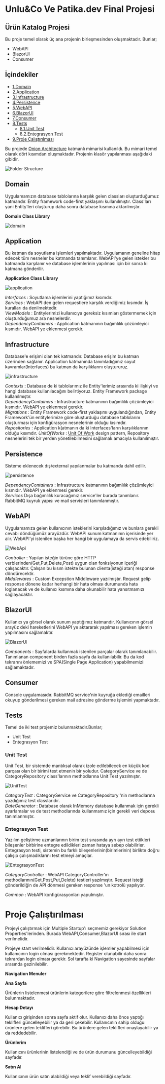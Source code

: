
# Unlu&Co Ve Patika.dev Final Projesi

## Ürün Katalog Projesi
Bu proje temel olarak üç ana projenin birleşmesinden oluşmaktadır. 
Bunlar;
* WebAPI
* BlazorUI 
* Consumer

## İçindekiler 
  * [1.Domain](#domain)
  * [2.Application](#application)
  * [3.Infrastructure](#infrastructure)
  * [4.Persistence](#persistence)
  * [5.WebAPI](#webapi)
  * [6.BlazorUI](#blazorui)
  * [7.Consumer](#consumer)
  * [8.Tests](#tests)
    * [8.1.Unit Test](#unittest)
    * [8.2.Entegrasyon Test](#entegrasyontest)
  * [9.Proje Çalıştırılması](#proje-run)
  

Bu projede [Onion Architecture](https://www.gencayyildiz.com/blog/nedir-bu-onion-architecture-tam-teferruatli-inceleyelim/) 
katmanlı mimarisi kullanıldı. Bu mimari temel olarak dört kısımdan oluşmaktadır.
Projenin klasör yapılanması aşağıdaki gibidir. 

![Folder Structure](https://raw.githubusercontent.com/guvenbaris/NetCorePatikasi/guvenbaris/NetCorePatikasi/folder.jpg)

## Domain

Uygulamamızın database tablolarına karşılık gelen classları oluşturduğumuz katmandır.
Entity framework code-first yaklaşımı kullanılmıştır. Class'ları yani Entity'leri 
oluşturup daha sonra database kısmına aktarılmıştır. 

**Domain Class Library**

![domain](https://raw.githubusercontent.com/guvenbaris/NetCorePatikasi/guvenbaris/NetCorePatikasi/Domain.jpg)

## Application
Bu katman da soyutlama işlemleri yapılmaktadır. Uygulamanın geneline hitap edecek tüm nesneler 
bu katmanda tanımlanır. WebAPI'ye gelen istekler bu katmanda karşılanır ve database işlemlerinin
yapılması için bir sonra ki katmana gönderilir.

**Application Class Library**

![application](https://raw.githubusercontent.com/guvenbaris/NetCorePatikasi/guvenbaris/NetCorePatikasi/Application.jpg)

*Interfaces*  : Soyutlama işlemlerini yaptığımız kısımdır.   
*Services*   : WebAPI den gelen requestlere karşılık verdiğimiz kısımdır. İş kuralları da denilmektedir.    
*ViewModels* : Entitylerimizi kullanıcıya gereksiz kısımları göstermemek için oluşturduğumuz ara nesnelerdir.      
*DependencyContainers* : Application katmanının bağımlılık çözümleyici kısmıdır. WebAPI ye eklenmesi gerekir.    
 
## Infrastructure
Database'e erişimi olan tek katmandır. Database erişim bu katman üzerinden sağlanır. 
Application katmanında tanımladığımız soyut kavramlar(Interfaces) bu katman da 
karşılıklarını oluştururuz. 

![infrastructure](https://raw.githubusercontent.com/guvenbaris/NetCorePatikasi/guvenbaris/NetCorePatikasi/Insrastructure.jpg)

*Contexts* : Database de ki tablolarımız ile Entity'lerimiz arasında ki ilişkiyi ve hangi 
database kullanılacağını belirtiyoruz. Entity Framework package kullanılmıştır.  
*DependencyContainers* : Infrastructure katmanının bağımlılık çözümleyici kısmıdır. WebAPI ye eklenmesi gerekir.  
*Migrations* : Entity Framework code-first yaklaşımı uygulandığından, Entity Framework'ün entitylerimize 
göre oluşturduğu database tablolarını oluşturması için konfigürasyon nesnelerinin olduğu kısımdır.  
*Repositories* : Application k(atmanın da ki Interfaces'ların karşılıklarının olduğu kısımdır. 
*UnitOfWorks* : [Unit Of Work](https://www.c-sharpcorner.com/UploadFile/b1df45/unit-of-work-in-repository-pattern/#:~:text=Unit%20of%20Work%20is%20the,update%2Fdelete%20and%20so%20on.) design pattern, Repository nesnelerini tek bir yerden 
yönetilebilmesini sağlamak amacıyla kullanılmıştır.

## Persistence
Sisteme eklenecek dış/external yapılanmalar bu katmanda dahil edilir. 

![persistence](https://raw.githubusercontent.com/guvenbaris/NetCorePatikasi/guvenbaris/NetCorePatikasi/Persistence.jpg)

*DependencyContainers* : Infrastructure katmanının bağımlılık çözümleyici kısmıdır. WebAPI ye eklenmesi gerekir.  
*Services* Dışa bağımlılık kuracağımız service'ler burada tanımlanır. 
RabbitMQ kuyruk yapısı ve mail servisleri tanımlanmıştır.

## WebAPI
Uygulamamıza gelen kullanıcının isteklerini karşıladığımız ve bunlara gerekli cevabı 
döndüğümüz arayüzdür. WebAPI sunum katmanının içerisinde yer alır. WebAPI'yi istenilen başka her
hangi bir uygulamaya da servis edebiliriz.

![WebApi](https://raw.githubusercontent.com/guvenbaris/NetCorePatikasi/guvenbaris/NetCorePatikasi/WebAPI.jpg)

*Controller*  : Yapılan isteğin türüne göre HTTP verblerinden(Get,Put,Delete,Post) uygun olan fonksiyonun içeriği çalışacaktır. 
Çalışan bu kısım istekte bulunan clienta(isteği atan) response döndürecektir.  
*Middlewares* : Custom Excepstion Middleware yazılmıştır. Request gelip response dönene kadar 
herhangi bir hata olması durumunda hata loglanacak ve de kullanıcı kısmına daha okunabilir hata yansıtmamızı sağlayacaktır.

## BlazorUI
Kullanıcı ya görsel olarak sunum yaptığımız katmandır. Kullanıcının görsel arayüz deki hareketlerini
WebAPI ye aktararak yapılması gereken işlemin yapılmasını sağlamaktır.

![BlazorUI](https://raw.githubusercontent.com/guvenbaris/NetCorePatikasi/guvenbaris/NetCorePatikasi/BlazorUI.jpg)

*Components* : Sayfalarda kullanmak istenilen parçalar olarak tanımlanabilir. Tanımlanan
component birden fazla sayfa da kullanılabilir. Bu da kod tekrarını önlememizi ve SPA(Single Page Application)
yapabilmemizi sağlamaktadır.

## Consumer
Console uygulamasıdır. RabbitMQ service'nin kuyruğa eklediği emailleri okuyup gönderilmesi 
gereken mail adresine gönderme işlemini yapmaktadır.

## Tests 
Temel de iki test projemiz bulunmaktadır.Bunlar;

* Unit Test
* Entegrasyon Test

<h3 id="unittest">Unit Test </h3>

Unit Test, bir sistemde mantıksal olarak izole edilebilecek en küçük kod parçası olan bir birimi test etmenin bir yoludur.
CategoryService ve de CategoryRepository class'larının methodlarına  Unit Test yazılmıştır.

![UnitTest](https://raw.githubusercontent.com/guvenbaris/NetCorePatikasi/guvenbaris/NetCorePatikasi/UnitTest.jpg)

*CategoryTest*   : CategoryService ve CategoryRepository 'nin
methodlarına yazdığımız test classlarıdır.  
*DateGenerator*  : Database olarak InMemory database kullanmak için gerekli ayarlamalar ve de test methodlarında 
kullanmamız için gerekli veri deposu tanımlanmıştır.

<h3 id="entegrasyontest">Entegrasyon Test </h3>

Yazılım geliştirme uzmanlarının birim test sırasında ayrı ayrı test ettikleri bileşenler 
birbirine entegre edildikleri zaman hataya sebep olabilirler.
Entegrasyon testi, sistemin bu farklı bileşenlerinin(birimlerinin) 
birlikte doğru çalışıp çalışmadıklarını test etmeyi amaçlar.

![EntegrasyonTest](https://raw.githubusercontent.com/guvenbaris/NetCorePatikasi/guvenbaris/NetCorePatikasi/entegrasyon.jpg)

*CategoryController* : WebAPI CategoryController'ın methodlarının(Get,Post,Put,Delete) testleri yazılmıştır. Request isteği 
gönderildiğin de API dönmesi gereken response 'un kotrolü yapılıyor.

*Common*  : WebAPI konfigürasyonları yapulmıştır. 


<h1 id ="proje-run">Proje Çalıştırılması</h1>

Projeyi çalıştırmak için Multiple Startup'ı seçmemiz gerekiyor Solution Properties'lerinden.
Burada WebAPI,Consumer,BlazorUI sırası ile start verilmelidir.

Projeye start verilmelidir. Kullanıcı arayüzünde işlemler yapabilmesi için kullanıcının login
olması gerekmektedir. Register olunabilir daha sonra tekrardan login olması gerekir. 
Sol tarafta ki Navigation sayesinde sayfalar arasında gezinilebilir.

**Navigation Menuler**

**Ana Sayfa** 

Ürünlerin listelenmesi ürünlerin kategorilere göre filtrelenmesi özellikleri bulunmaktadır.

**Hesap Detayı** 

Kullanıcı girişinden sonra sayfa aktif olur. Kullanıcı daha önce yaptığı teklifleri 
güncelleyebilir ya da geri çekebilir. Kullanıcının sahip olduğu ürünlere gelen teklifleri 
görebilir. Bu ürünlere gelen teklifleri onaylayabilir ya da reddedebilir.

**Ürünlerim** 

Kullanıcını ürünlerinin listelendiği ve de ürün durumunu güncelleyebildiği sayfadır.

**Satın Al**

Kullanıcının ürün satın alabildiği veya teklif verebildiği sayfadır.
